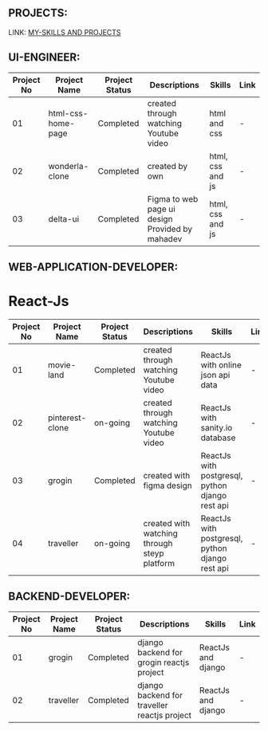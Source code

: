 ## PROJECTS:

LINK: [MY-SKILLS AND PROJECTS](https://github.com/saadhoffl/my-skills)

## UI-ENGINEER:

| Project No | Project Name | Project Status | Descriptions | Skills | Link |
|------------|--------------|----------------|--------------|------|--------|
| 01 | html-css-home-page | Completed | created through watching Youtube video | html and css | - |
| 02 | wonderla-clone | Completed | created by own | html, css and js | - |
| 03 | delta-ui | Completed | Figma to web page ui design Provided by mahadev | html, css and js | - |

## WEB-APPLICATION-DEVELOPER:

# React-Js

| Project No | Project Name | Project Status | Descriptions | Skills | Link |
|------------|--------------|----------------|--------------|------|--------|
| 01 | movie-land | Completed | created through watching Youtube video | ReactJs with online json api data | - |
| 02 | pinterest-clone | on-going | created through watching Youtube video | ReactJs with sanity.io database | - |
| 03 | grogin | Completed | created with figma design | ReactJs with postgresql, python django rest api | - |
| 04 | traveller | on-going | created with watching through steyp platform | ReactJs with postgresql, python django rest api | - |

## BACKEND-DEVELOPER:

| Project No | Project Name | Project Status | Descriptions | Skills | Link |
|------------|--------------|----------------|--------------|------|--------|
| 01 | grogin | Completed | django backend for grogin reactjs project | ReactJs and django | - |
| 02 | traveller | Completed | django backend for traveller reactjs project | ReactJs and django | - |
